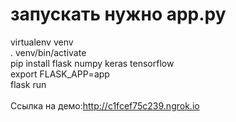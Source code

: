 # запускать нужно app.py
virtualenv venv<br>
. venv/bin/activate<br>
pip install flask numpy keras tensorflow<br>
export FLASK_APP=app<br>
flask run<br><br>
Ссылка на демо:http://c1fcef75c239.ngrok.io
